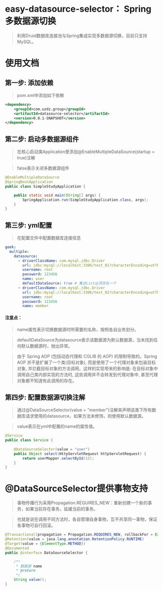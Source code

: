 # <strong>easy-datasource-selector：</strong> Spring多数据源切换
> 利用Druid数据库连接池与Spring集成实现多数据源切换，目前只支持MySQL。

# 使用文档

## 第一步: 添加依赖
> pom.xml中添加如下依赖

```xml
<dependency>
    <groupId>com.uzdz.group</groupId>
    <artifactId>datasource-selector</artifactId>
    <version>0.0.1-SNAPSHOT</version>
</dependency>
```
## 第二步: 启动多数据源组件
> 在核心启动类Application里添加@EnableMultipleDataSource(startup = true)注解

> false表示关闭多数据源组件

```java
@EnableMultipleDataSource
@SpringBootApplication
public class SimpleStudyApplication {

    public static void main(String[] args) {
        SpringApplication.run(SimpleStudyApplication.class, args);
    }
}
```

## 第三步: yml配置
> 在配置文件中配置数据库连接信息

```yaml
geek:
  multiple:
    datasource:
      - driverClassName: com.mysql.jdbc.Driver
        url: jdbc:mysql://localhost:3306/test_01?characterEncoding=utf8
        username: root
        password: 123456
        name: user
        defaultDataSource: true # 集合List必须存在一个
      - driverClassName: com.mysql.jdbc.Driver
        url: jdbc:mysql://localhost:3306/test_02?characterEncoding=utf8
        username: root
        password: 123456
        name: member
```

#### 注意点：
> name属性表示切换数据源时所需要的名称，按照各自业务划分。

> defaultDataSource为datasource表示该数据源为默认数据源，当未找到任何默认数据源时，抛出异常。

> 由于 Spring AOP (包括动态代理和 CGLIB 的 AOP) 的限制导致的。Spring AOP 并不是扩展了一个类(目标对象), 而是使用了一个代理对象来包装目标对象, 并拦截目标对象的方法调用。这样的实现带来的影响是: 在目标对象中调用自己类内部实现的方法时, 这些调用并不会转发到代理对象中, 甚至代理对象都不知道有此调用的存在。

## 第四步: 配置数据源切换注解
> 通过@DataSourceSelector(value = "member")注解来声明该类下所有数据库请求使用的datasource，如果方法未修饰，则使用默认数据源。

> value表示在yml中配置的name的属性值。

```java
@Service
public class Service {
    
    @DataSourceSelector(value = "user")
    public Object select(HttpServletRequest httpServletRequest) {
        return userMapper.selectById(12);
    }
}
```

# @DataSourceSelector提供事物支持

> 事物传播行为采用Propagation.REQUIRES_NEW：重新创建一个新的事务，如果当前存在事务，延缓当前的事务。

> 也就是说在调用不同方法时，各自管理自身事物，互不共享同一事物，保证各事物可自行回滚。

```java
@Transactional(propagation = Propagation.REQUIRES_NEW, rollbackFor = Exception.class)
@Retention(value = java.lang.annotation.RetentionPolicy.RUNTIME)
@Target(value = {ElementType.METHOD})
@Documented
public @interface DataSourceSelector {

    /**
     * 数据源 name
     * @return
     */
    String value();
}
```